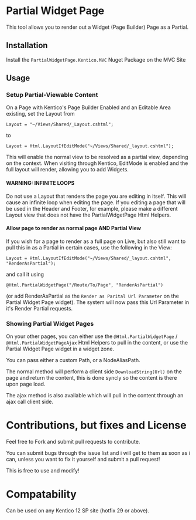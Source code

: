 # Partial Widget Page
This tool allows you to render out a Widget (Page Builder) Page as a Partial.

## Installation
Install the `PartialWidgetPage.Kentico.MVC` Nuget Package on the MVC Site

## Usage

### Setup Partial-Viewable Content
On a Page with Kentico's Page Builder Enabled and an Editable Area existing, set the Layout from 
```
Layout = "~/Views/Shared/_Layout.cshtml";
```
 to 
```
Layout = Html.LayoutIfEditMode("~/Views/Shared/_layout.cshtml");
```

This will enable the normal view to be resolved as a partial view, depending on the context.  When visiting through Kentico, EditMode is enabled and the full layout will render, allowing you to add Widgets.

#### WARNING: INFINITE LOOPS
Do not use a Layout that renders the page you are editing in itself.  This will cause an infinite loop when editing the page.  If you editing a page that will be used in the Header and Footer, for example, please make a different Layout view that does not have the PartialWidgetPage Html Helpers.

#### Allow page to render as normal page AND Partial View
If you wish for a page to render as a full page on Live, but also still want to pull this in as a Partial in certain cases, use the following in the View:

```
Layout = Html.LayoutIfEditMode("~/Views/Shared/_layout.cshtml", "RenderAsPartial");
``` 
and call it using 
```
@Html.PartialWidgetPage("/Route/To/Page", "RenderAsPartial")
```
(or add RenderAsPartial as the `Render as Parital Url Parameter` on the Partial Widget Page widget).  The system will now pass this Url Parameter in it's Render Partial requests.

### Showing Partial Widget Pages
On your other pages, you can either use the 
`@Html.PartialWidgetPage` / `@Html.PartialWidgetPageAjax` Html Helpers to pull in the content, or use the Partial Widget Page widget in a widget zone.

You can pass either a custom Path, or a NodeAliasPath. 

The normal method will perform a client side `DownloadString(Url)` on the page and return the content, this is done syncly so the content is there upon page load.

The ajax method is also available which will pull in the content through an ajax call client side.

# Contributions, but fixes and License
Feel free to Fork and submit pull requests to contribute.

You can submit bugs through the issue list and i will get to them as soon as i can, unless you want to fix it yourself and submit a pull request!

This is free to use and modify!

# Compatability
Can be used on any Kentico 12 SP site (hotfix 29 or above).

